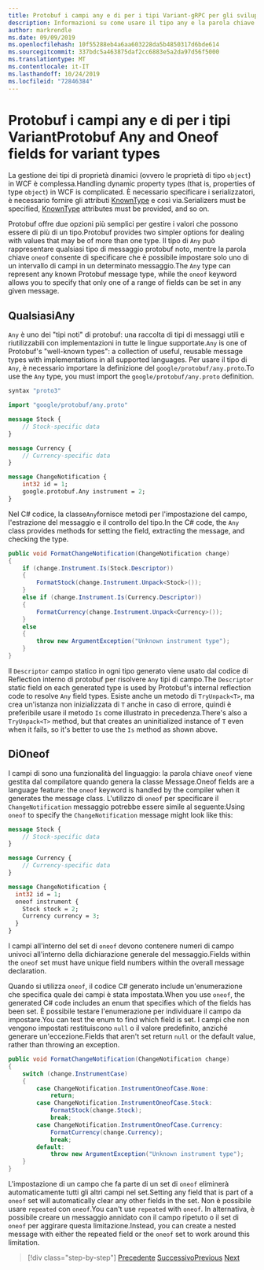 ```yaml
---
title: Protobuf i campi any e di per i tipi Variant-gRPC per gli sviluppatori WCF
description: Informazioni su come usare il tipo any e la parola chiave di per rappresentare i tipi di oggetti Variant nei messaggi.
author: markrendle
ms.date: 09/09/2019
ms.openlocfilehash: 10f55288eb4a6aa603228da5b4850317d6bde614
ms.sourcegitcommit: 337bdc5a463875daf2cc6883e5a2da97d56f5000
ms.translationtype: MT
ms.contentlocale: it-IT
ms.lasthandoff: 10/24/2019
ms.locfileid: "72846384"
---
```

# <a name="protobuf-any-and-oneof-fields-for-variant-types"></a><span data-ttu-id="b4ac3-103">Protobuf i campi any e di per i tipi Variant</span><span class="sxs-lookup"><span data-stu-id="b4ac3-103">Protobuf Any and Oneof fields for variant types</span></span>

<span data-ttu-id="b4ac3-104">La gestione dei tipi di proprietà dinamici (ovvero le proprietà di tipo `object`) in WCF è complessa.</span><span class="sxs-lookup"><span data-stu-id="b4ac3-104">Handling dynamic property types (that is, properties of type `object`) in WCF is complicated.</span></span> <span data-ttu-id="b4ac3-105">È necessario specificare i serializzatori, è necessario fornire gli attributi [KnownType](xref:System.Runtime.Serialization.KnownTypeAttribute) e così via.</span><span class="sxs-lookup"><span data-stu-id="b4ac3-105">Serializers must be specified, [KnownType](xref:System.Runtime.Serialization.KnownTypeAttribute) attributes must be provided, and so on.</span></span>

<span data-ttu-id="b4ac3-106">Protobuf offre due opzioni più semplici per gestire i valori che possono essere di più di un tipo.</span><span class="sxs-lookup"><span data-stu-id="b4ac3-106">Protobuf provides two simpler options for dealing with values that may be of more than one type.</span></span> <span data-ttu-id="b4ac3-107">Il tipo di `Any` può rappresentare qualsiasi tipo di messaggio protobuf noto, mentre la parola chiave `oneof` consente di specificare che è possibile impostare solo uno di un intervallo di campi in un determinato messaggio.</span><span class="sxs-lookup"><span data-stu-id="b4ac3-107">The `Any` type can represent any known Protobuf message type, while the `oneof` keyword allows you to specify that only one of a range of fields can be set in any given message.</span></span>

## <a name="any"></a><span data-ttu-id="b4ac3-108">Qualsiasi</span><span class="sxs-lookup"><span data-stu-id="b4ac3-108">Any</span></span>

<span data-ttu-id="b4ac3-109">`Any` è uno dei "tipi noti" di protobuf: una raccolta di tipi di messaggi utili e riutilizzabili con implementazioni in tutte le lingue supportate.</span><span class="sxs-lookup"><span data-stu-id="b4ac3-109">`Any` is one of Protobuf's "well-known types": a collection of useful, reusable message types with implementations in all supported languages.</span></span> <span data-ttu-id="b4ac3-110">Per usare il tipo di `Any`, è necessario importare la definizione del `google/protobuf/any.proto`.</span><span class="sxs-lookup"><span data-stu-id="b4ac3-110">To use the `Any` type, you must import the `google/protobuf/any.proto` definition.</span></span>

```protobuf
syntax "proto3"

import "google/protobuf/any.proto"

message Stock {
    // Stock-specific data
}

message Currency {
    // Currency-specific data
}

message ChangeNotification {
    int32 id = 1;
    google.protobuf.Any instrument = 2;
}
```

<span data-ttu-id="b4ac3-111">Nel C# codice, la classe`Any`fornisce metodi per l'impostazione del campo, l'estrazione del messaggio e il controllo del tipo.</span><span class="sxs-lookup"><span data-stu-id="b4ac3-111">In the C# code, the `Any` class provides methods for setting the field, extracting the message, and checking the type.</span></span>

```csharp
public void FormatChangeNotification(ChangeNotification change)
{
    if (change.Instrument.Is(Stock.Descriptor))
    {
        FormatStock(change.Instrument.Unpack<Stock>());
    }
    else if (change.Instrument.Is(Currency.Descriptor))
    {
        FormatCurrency(change.Instrument.Unpack<Currency>());
    }
    else
    {
        throw new ArgumentException("Unknown instrument type");
    }
}
```

<span data-ttu-id="b4ac3-112">Il `Descriptor` campo statico in ogni tipo generato viene usato dal codice di Reflection interno di protobuf per risolvere `Any` tipi di campo.</span><span class="sxs-lookup"><span data-stu-id="b4ac3-112">The `Descriptor` static field on each generated type is used by Protobuf's internal reflection code to resolve `Any` field types.</span></span> <span data-ttu-id="b4ac3-113">Esiste anche un metodo di `TryUnpack<T>`, ma crea un'istanza non inizializzata di `T` anche in caso di errore, quindi è preferibile usare il metodo `Is` come illustrato in precedenza.</span><span class="sxs-lookup"><span data-stu-id="b4ac3-113">There's also a `TryUnpack<T>` method, but that creates an uninitialized instance of `T` even when it fails, so it's better to use the `Is` method as shown above.</span></span>

## <a name="oneof"></a><span data-ttu-id="b4ac3-114">Di</span><span class="sxs-lookup"><span data-stu-id="b4ac3-114">Oneof</span></span>

<span data-ttu-id="b4ac3-115">I campi di sono una funzionalità del linguaggio: la parola chiave `oneof` viene gestita dal compilatore quando genera la classe Message.</span><span class="sxs-lookup"><span data-stu-id="b4ac3-115">Oneof fields are a language feature: the `oneof` keyword is handled by the compiler when it generates the message class.</span></span> <span data-ttu-id="b4ac3-116">L'utilizzo di `oneof` per specificare il `ChangeNotification` messaggio potrebbe essere simile al seguente:</span><span class="sxs-lookup"><span data-stu-id="b4ac3-116">Using `oneof` to specify the `ChangeNotification` message might look like this:</span></span>

```protobuf
message Stock {
    // Stock-specific data
}

message Currency {
    // Currency-specific data
}

message ChangeNotification {
  int32 id = 1;
  oneof instrument {
    Stock stock = 2;
    Currency currency = 3;
  }
}
```

<span data-ttu-id="b4ac3-117">I campi all'interno del set di `oneof` devono contenere numeri di campo univoci all'interno della dichiarazione generale del messaggio.</span><span class="sxs-lookup"><span data-stu-id="b4ac3-117">Fields within the `oneof` set must have unique field numbers within the overall message declaration.</span></span>

<span data-ttu-id="b4ac3-118">Quando si utilizza `oneof`, il codice C# generato include un'enumerazione che specifica quale dei campi è stata impostata.</span><span class="sxs-lookup"><span data-stu-id="b4ac3-118">When you use `oneof`, the generated C# code includes an enum that specifies which of the fields has been set.</span></span> <span data-ttu-id="b4ac3-119">È possibile testare l'enumerazione per individuare il campo da impostare.</span><span class="sxs-lookup"><span data-stu-id="b4ac3-119">You can test the enum to find which field is set.</span></span> <span data-ttu-id="b4ac3-120">I campi che non vengono impostati restituiscono `null` o il valore predefinito, anziché generare un'eccezione.</span><span class="sxs-lookup"><span data-stu-id="b4ac3-120">Fields that aren't set return `null` or the default value, rather than throwing an exception.</span></span>

```csharp
public void FormatChangeNotification(ChangeNotification change)
{
    switch (change.InstrumentCase)
    {
        case ChangeNotification.InstrumentOneofCase.None:
            return;
        case ChangeNotification.InstrumentOneofCase.Stock:
            FormatStock(change.Stock);
            break;
        case ChangeNotification.InstrumentOneofCase.Currency:
            FormatCurrency(change.Currency);
            break;
        default:
            throw new ArgumentException("Unknown instrument type");
    }
}
```

<span data-ttu-id="b4ac3-121">L'impostazione di un campo che fa parte di un set di `oneof` eliminerà automaticamente tutti gli altri campi nel set.</span><span class="sxs-lookup"><span data-stu-id="b4ac3-121">Setting any field that is part of a `oneof` set will automatically clear any other fields in the set.</span></span> <span data-ttu-id="b4ac3-122">Non è possibile usare `repeated` con `oneof`.</span><span class="sxs-lookup"><span data-stu-id="b4ac3-122">You can't use `repeated` with `oneof`.</span></span> <span data-ttu-id="b4ac3-123">In alternativa, è possibile creare un messaggio annidato con il campo ripetuto o il set di `oneof` per aggirare questa limitazione.</span><span class="sxs-lookup"><span data-stu-id="b4ac3-123">Instead, you can create a nested message with either the repeated field or the `oneof` set to work around this limitation.</span></span>

>[!div class="step-by-step"]
><span data-ttu-id="b4ac3-124">[Precedente](protobuf-reserved.md)
>[Successivo](protobuf-enums.md)</span><span class="sxs-lookup"><span data-stu-id="b4ac3-124">[Previous](protobuf-reserved.md)
[Next](protobuf-enums.md)</span></span>

